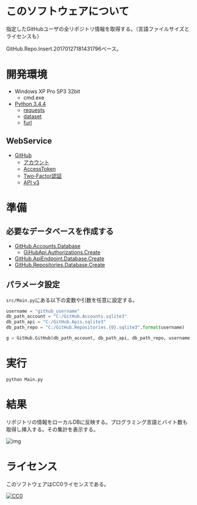 ﻿# このソフトウェアについて

指定したGitHubユーザの全リポジトリ情報を取得する。（言語ファイルサイズとライセンスも）

GitHub.Repo.Insert.20170127181431796ベース。

# 開発環境

* Windows XP Pro SP3 32bit
    * cmd.exe
* [Python 3.4.4](https://www.python.org/downloads/release/python-344/)
    * [requests](http://requests-docs-ja.readthedocs.io/en/latest/)
    * [dataset](https://github.com/pudo/dataset)
    * [furl](https://github.com/gruns/furl)

## WebService

* [GitHub](https://github.com/)
    * [アカウント](https://github.com/join?source=header-home)
    * [AccessToken](https://github.com/settings/tokens)
    * [Two-Factor認証](https://github.com/settings/two_factor_authentication/intro)
    * [API v3](https://developer.github.com/v3/)

# 準備

## 必要なデータベースを作成する

* [GitHub.Accounts.Database](https://github.com/ytyaru/GitHub.Accounts.Database.20170107081237765)
    * [GiHubApi.Authorizations.Create](https://github.com/ytyaru/GiHubApi.Authorizations.Create.20170113141429500)
* [GitHub.ApiEndpoint.Database.Create](https://github.com/ytyaru/GitHub.ApiEndpoint.Database.Create.20170124085656531)
* [GitHub.Repositories.Database.Create](https://github.com/ytyaru/GitHub.Repositories.Database.Create.20170114123411296)

## パラメータ設定

`src/Main.py`にある以下の変数や引数を任意に設定する。

```python
username = "github_username"
db_path_account = "C:/GitHub.Accounts.sqlite3"
db_path_api = "C:/GitHub.Apis.sqlite3"
db_path_repo = "C:/GitHub.Repositories.{0}.sqlite3".format(username)

g = GitHub.GitHub(db_path_account, db_path_api, db_path_repo, username)
```

# 実行

```dosbatch
python Main.py
```

# 結果

リポジトリの情報をローカルDBに反映する。プログラミング言語とバイト数も取得し挿入する。その集計を表示する。

![img](https://cdn-ak.f.st-hatena.com/images/fotolife/y/ytyaru/20170127/20170127215635.png)

# ライセンス #

このソフトウェアはCC0ライセンスである。

[![CC0](http://i.creativecommons.org/p/zero/1.0/88x31.png "CC0")](http://creativecommons.org/publicdomain/zero/1.0/deed.ja)
